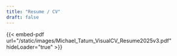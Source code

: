 ```yaml
---
title: "Resume / CV"
draft: false
---
```


{{< embed-pdf url="/static/images/Michael_Tatum_VisualCV_Resume2025v3.pdf" hideLoader="true" >}}
